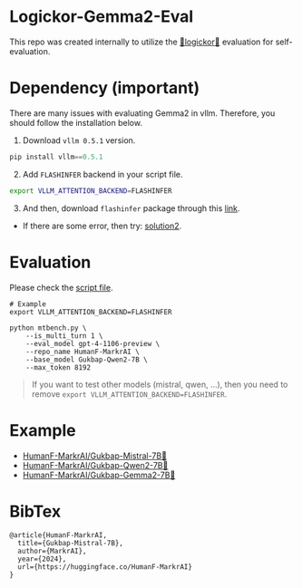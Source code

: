 # Logickor-Gemma2-Eval
This repo was created internally to utilize the [🌟logickor🌟](https://github.com/instructkr/LogicKor) evaluation for self-evaluation.

# Dependency (important)
There are many issues with evaluating Gemma2 in vllm.
Therefore, you should follow the installation below.
   
1. Download `vllm 0.5.1` version.
```python
pip install vllm==0.5.1
```
  
2. Add `FLASHINFER` backend in your script file.
```sh
export VLLM_ATTENTION_BACKEND=FLASHINFER
```

3. And then, download `flashinfer` package through this [link](https://github.com/vllm-project/vllm/issues/6192#issuecomment-2212553427).
- If there are some error, then try: [solution2](https://github.com/vllm-project/vllm/issues/7070#issuecomment-2264860720).

# Evaluation
Please check the [script file]().
```
# Example
export VLLM_ATTENTION_BACKEND=FLASHINFER 

python mtbench.py \
    --is_multi_turn 1 \
    --eval_model gpt-4-1106-preview \
    --repo_name HumanF-MarkrAI \ 
    --base_model Gukbap-Qwen2-7B \ 
    --max_token 8192
```
> If you want to test other models (mistral, qwen, ...), then you need to remove `export VLLM_ATTENTION_BACKEND=FLASHINFER`.

# Example
- [HumanF-MarkrAI/Gukbap-Mistral-7B🍚]()
- [HumanF-MarkrAI/Gukbap-Qwen2-7B🍚]()
- [HumanF-MarkrAI/Gukbap-Gemma2-7B🍚]()


# BibTex
```
@article{HumanF-MarkrAI,
  title={Gukbap-Mistral-7B},
  author={MarkrAI},
  year={2024},
  url={https://huggingface.co/HumanF-MarkrAI}
}
```
